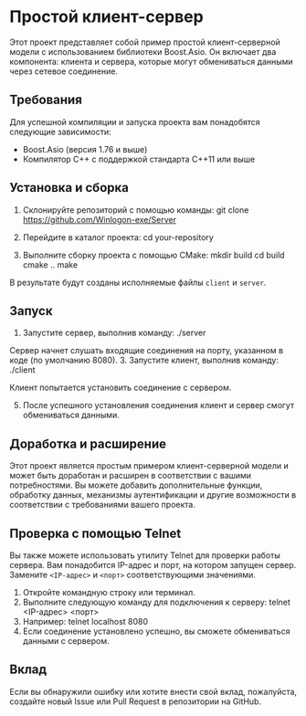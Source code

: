 # Простой клиент-сервер

Этот проект представляет собой пример простой клиент-серверной модели с использованием библиотеки Boost.Asio. Он включает два компонента: клиента и сервера, которые могут обмениваться данными через сетевое соединение.

## Требования

Для успешной компиляции и запуска проекта вам понадобятся следующие зависимости:

- Boost.Asio (версия 1.76 и выше)
- Компилятор C++ с поддержкой стандарта C++11 или выше

## Установка и сборка

1. Склонируйте репозиторий с помощью команды:
git clone https://github.com/Winlogon-exe/Server

2. Перейдите в каталог проекта: cd your-repository
3. Выполните сборку проекта с помощью CMake:
mkdir build
cd build
cmake ..
make

В результате будут созданы исполняемые файлы `client` и `server`.

## Запуск

1. Запустите сервер, выполнив команду: ./server
   
Сервер начнет слушать входящие соединения на порту, указанном в коде (по умолчанию 8080).
3. Запустите клиент, выполнив команду: ./client
   
Клиент попытается установить соединение с сервером.

5. После успешного установления соединения клиент и сервер смогут обмениваться данными.

## Доработка и расширение

Этот проект является простым примером клиент-серверной модели и может быть доработан и расширен в соответствии с вашими потребностями. Вы можете добавить дополнительные функции, обработку данных, механизмы аутентификации и другие возможности в соответствии с требованиями вашего проекта.

## Проверка с помощью Telnet

Вы также можете использовать утилиту Telnet для проверки работы сервера. Вам понадобится IP-адрес и порт, на котором запущен сервер. Замените `<IP-адрес>` и `<порт>` соответствующими значениями.

1. Откройте командную строку или терминал.
2. Выполните следующую команду для подключения к серверу: telnet <IP-адрес> <порт>
3. Например: telnet localhost 8080
4. Если соединение установлено успешно, вы сможете обмениваться данными с сервером.

## Вклад

Если вы обнаружили ошибку или хотите внести свой вклад, пожалуйста, создайте новый Issue или Pull Request в репозитории на GitHub.
 

